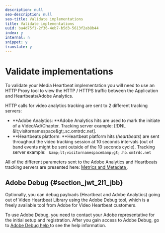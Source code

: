 ```yaml
---
description: null
seo-description: null
seo-title: Validate implementations
title: Validate implementations
uuid: ba4d75f1-2f36-4eb7-b5d3-5613f2ab8b44
index: y
internal: n
snippet: y
translate: y
---
```


# Validate implementations

To validate your Media Heartbeat implementation you will need to use an HTTP Proxy tool to view the HTTP / HTTPS traffic between the Application and Heartbeats/Adobe Analytics. 

HTTP calls for video analytics tracking are sent to 2 different tracking servers: 


* **Adobe Analytics: **Adobe Analytics hits are used to mark the initiate of a Video/Ad/Chapter. Tracking server example: [!DNL  &amp;lt;visitornamespace&amp;gt;.sc.omtrdc.net].
* **Heartbeats platform: **Heartbeat platform hits (*heartbeats*) are sent throughout the video tracking session at 10 seconds intervals (out of band events might be sent outside of the 10 seconds cycle). Tracking server example: ` &amp;lt;visitornamespace&amp;gt;.hb.omtrdc.net`


All of the different parameters sent to the Adobe Analytics and Heartbeats tracking servers are presented here: [ Metrics and Metadata ](https://marketing-stage.adobe.com/resources/help/en_US/sc/appmeasurement/hbvideo/c_vhl_metrics-and-metadata.html).

## Adobe Debug {#section_jwt_2l1_jbb}

Optionally, you can debug payloads (Heartbeat and Adobe Analytics) going out of Video Heartbeat Library using the Adobe Debug tool, which is a freely available tool from Adobe for Video Heartbeat customers. 

To use Adobe Debug, you need to contact your Adobe representative for the initial setup and registration. After you gain access to Adobe Debug, go to [ Adobe Debug help ](https://debug.adobe.com/login?next=/#/help/) to see the help information. 
